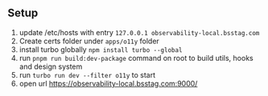 ## Setup 

1. update /etc/hosts with entry `127.0.0.1 observability-local.bsstag.com`
2. Create certs folder under `apps/o11y` folder
3. install turbo globally `npm install turbo --global`
4. run `pnpm run build:dev-package` command on root to build utils, hooks and design system
5. run `turbo run dev --filter o11y` to start
6. open url https://observability-local.bsstag.com:9000/